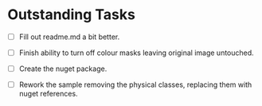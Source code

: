 # Outstanding Tasks

- [ ] Fill out readme.md a bit better.

- [ ] Finish ability to turn off colour masks leaving original image untouched.

- [ ] Create the nuget package.

- [ ] Rework the sample removing the physical classes, replacing them with nuget references.

